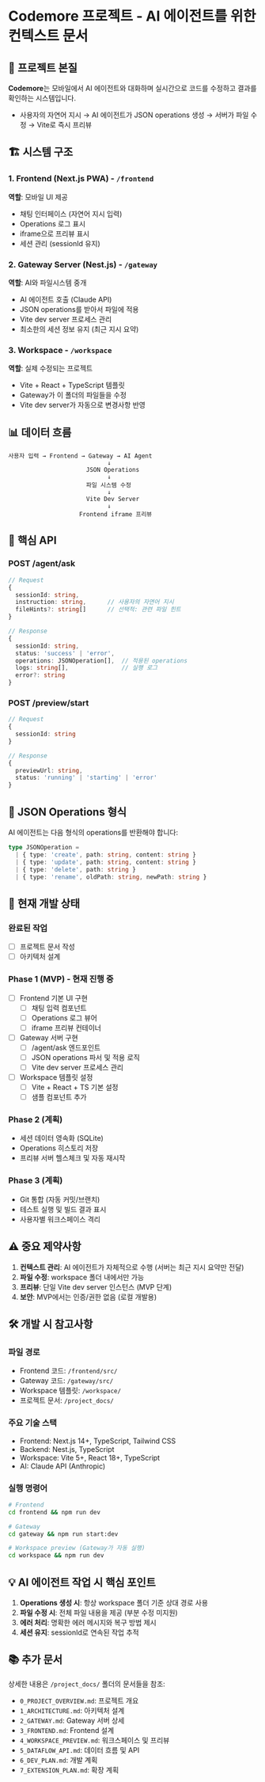 # Codemore 프로젝트 - AI 에이전트를 위한 컨텍스트 문서

## 🎯 프로젝트 본질
**Codemore**는 모바일에서 AI 에이전트와 대화하며 실시간으로 코드를 수정하고 결과를 확인하는 시스템입니다.
- 사용자의 자연어 지시 → AI 에이전트가 JSON operations 생성 → 서버가 파일 수정 → Vite로 즉시 프리뷰

## 🏗️ 시스템 구조

### 1. Frontend (Next.js PWA) - `/frontend`
**역할**: 모바일 UI 제공
- 채팅 인터페이스 (자연어 지시 입력)
- Operations 로그 표시
- iframe으로 프리뷰 표시
- 세션 관리 (sessionId 유지)

### 2. Gateway Server (Nest.js) - `/gateway`
**역할**: AI와 파일시스템 중개
- AI 에이전트 호출 (Claude API)
- JSON operations를 받아서 파일에 적용
- Vite dev server 프로세스 관리
- 최소한의 세션 정보 유지 (최근 지시 요약)

### 3. Workspace - `/workspace`
**역할**: 실제 수정되는 프로젝트
- Vite + React + TypeScript 템플릿
- Gateway가 이 폴더의 파일들을 수정
- Vite dev server가 자동으로 변경사항 반영

## 📊 데이터 흐름
```
사용자 입력 → Frontend → Gateway → AI Agent
                            ↓
                      JSON Operations
                            ↓
                      파일 시스템 수정
                            ↓
                      Vite Dev Server
                            ↓
                    Frontend iframe 프리뷰
```

## 🔌 핵심 API

### POST /agent/ask
```typescript
// Request
{
  sessionId: string,
  instruction: string,      // 사용자의 자연어 지시
  fileHints?: string[]      // 선택적: 관련 파일 힌트
}

// Response
{
  sessionId: string,
  status: 'success' | 'error',
  operations: JSONOperation[],  // 적용된 operations
  logs: string[],               // 실행 로그
  error?: string
}
```

### POST /preview/start
```typescript
// Request
{
  sessionId: string
}

// Response
{
  previewUrl: string,
  status: 'running' | 'starting' | 'error'
}
```

## 📝 JSON Operations 형식
AI 에이전트는 다음 형식의 operations를 반환해야 합니다:
```typescript
type JSONOperation = 
  | { type: 'create', path: string, content: string }
  | { type: 'update', path: string, content: string }
  | { type: 'delete', path: string }
  | { type: 'rename', oldPath: string, newPath: string }
```

## 🚀 현재 개발 상태

### 완료된 작업
- [ ] 프로젝트 문서 작성
- [ ] 아키텍처 설계

### Phase 1 (MVP) - 현재 진행 중
- [ ] Frontend 기본 UI 구현
  - [ ] 채팅 입력 컴포넌트
  - [ ] Operations 로그 뷰어
  - [ ] iframe 프리뷰 컨테이너
- [ ] Gateway 서버 구현
  - [ ] /agent/ask 엔드포인트
  - [ ] JSON operations 파서 및 적용 로직
  - [ ] Vite dev server 프로세스 관리
- [ ] Workspace 템플릿 설정
  - [ ] Vite + React + TS 기본 설정
  - [ ] 샘플 컴포넌트 추가

### Phase 2 (계획)
- 세션 데이터 영속화 (SQLite)
- Operations 히스토리 저장
- 프리뷰 서버 헬스체크 및 자동 재시작

### Phase 3 (계획)
- Git 통합 (자동 커밋/브랜치)
- 테스트 실행 및 빌드 결과 표시
- 사용자별 워크스페이스 격리

## ⚠️ 중요 제약사항

1. **컨텍스트 관리**: AI 에이전트가 자체적으로 수행 (서버는 최근 지시 요약만 전달)
2. **파일 수정**: workspace 폴더 내에서만 가능
3. **프리뷰**: 단일 Vite dev server 인스턴스 (MVP 단계)
4. **보안**: MVP에서는 인증/권한 없음 (로컬 개발용)

## 🛠️ 개발 시 참고사항

### 파일 경로
- Frontend 코드: `/frontend/src/`
- Gateway 코드: `/gateway/src/`
- Workspace 템플릿: `/workspace/`
- 프로젝트 문서: `/project_docs/`

### 주요 기술 스택
- Frontend: Next.js 14+, TypeScript, Tailwind CSS
- Backend: Nest.js, TypeScript
- Workspace: Vite 5+, React 18+, TypeScript
- AI: Claude API (Anthropic)

### 실행 명령어
```bash
# Frontend
cd frontend && npm run dev

# Gateway
cd gateway && npm run start:dev

# Workspace preview (Gateway가 자동 실행)
cd workspace && npm run dev
```

## 💡 AI 에이전트 작업 시 핵심 포인트

1. **Operations 생성 시**: 항상 workspace 폴더 기준 상대 경로 사용
2. **파일 수정 시**: 전체 파일 내용을 제공 (부분 수정 미지원)
3. **에러 처리**: 명확한 에러 메시지와 복구 방법 제시
4. **세션 유지**: sessionId로 연속된 작업 추적

## 📚 추가 문서
상세한 내용은 `/project_docs/` 폴더의 문서들을 참조:
- `0_PROJECT_OVERVIEW.md`: 프로젝트 개요
- `1_ARCHITECTURE.md`: 아키텍처 설계
- `2_GATEWAY.md`: Gateway 서버 상세
- `3_FRONTEND.md`: Frontend 설계
- `4_WORKSPACE_PREVIEW.md`: 워크스페이스 및 프리뷰
- `5_DATAFLOW_API.md`: 데이터 흐름 및 API
- `6_DEV_PLAN.md`: 개발 계획
- `7_EXTENSION_PLAN.md`: 확장 계획